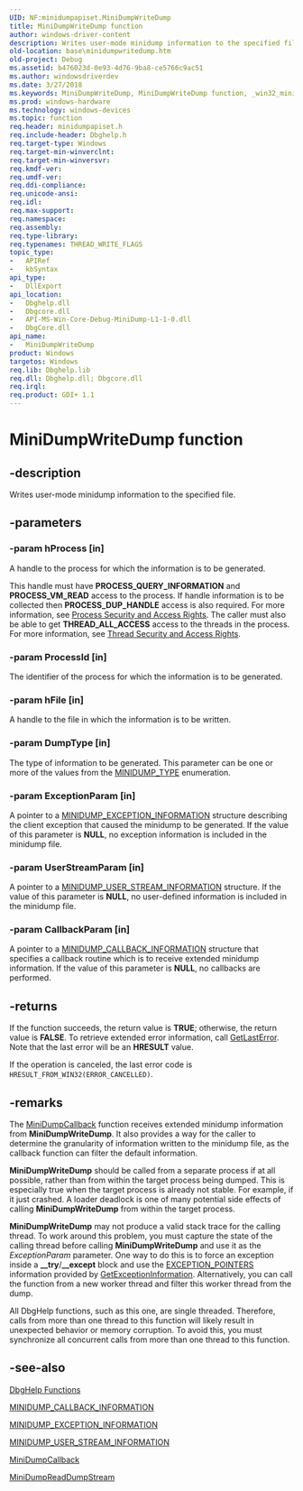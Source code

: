 ```yaml
---
UID: NF:minidumpapiset.MiniDumpWriteDump
title: MiniDumpWriteDump function
author: windows-driver-content
description: Writes user-mode minidump information to the specified file.
old-location: base\minidumpwritedump.htm
old-project: Debug
ms.assetid: b476023d-0e93-4d76-9ba8-ce5766c9ac51
ms.author: windowsdriverdev
ms.date: 3/27/2018
ms.keywords: MiniDumpWriteDump, MiniDumpWriteDump function, _win32_minidumpwritedump, base.minidumpwritedump, minidumpapiset/MiniDumpWriteDump
ms.prod: windows-hardware
ms.technology: windows-devices
ms.topic: function
req.header: minidumpapiset.h
req.include-header: Dbghelp.h
req.target-type: Windows
req.target-min-winverclnt: 
req.target-min-winversvr: 
req.kmdf-ver: 
req.umdf-ver: 
req.ddi-compliance: 
req.unicode-ansi: 
req.idl: 
req.max-support: 
req.namespace: 
req.assembly: 
req.type-library: 
req.typenames: THREAD_WRITE_FLAGS
topic_type:
-	APIRef
-	kbSyntax
api_type:
-	DllExport
api_location:
-	Dbghelp.dll
-	Dbgcore.dll
-	API-MS-Win-Core-Debug-MiniDump-L1-1-0.dll
-	DbgCore.dll
api_name:
-	MiniDumpWriteDump
product: Windows
targetos: Windows
req.lib: Dbghelp.lib
req.dll: Dbghelp.dll; Dbgcore.dll
req.irql: 
req.product: GDI+ 1.1
---
```


# MiniDumpWriteDump function


## -description


Writes user-mode minidump information to the specified file.


## -parameters




### -param hProcess [in]

A handle to the process for which the information is to be generated.

This handle must have <b>PROCESS_QUERY_INFORMATION</b> and 
       <b>PROCESS_VM_READ</b> access to the process. If handle information is to be collected then 
       <b>PROCESS_DUP_HANDLE</b> access is also required. For more information, see 
       <a href="https://msdn.microsoft.com/508a17c4-88cd-431a-a102-00180a7f7ab5">Process Security and Access Rights</a>. 
       The caller must also be able to get <b>THREAD_ALL_ACCESS</b> access to the threads in the 
       process. For more information, see 
       <a href="https://msdn.microsoft.com/72709446-5c59-4fac-8dc8-7912906ecc85">Thread Security and Access Rights</a>.


### -param ProcessId [in]

The identifier of the process for which the information is to be generated.


### -param hFile [in]

A handle to the file in which the information is to be written.


### -param DumpType [in]

The type of information to be generated. This parameter can be one or more of the values from the 
      <a href="https://msdn.microsoft.com/89ae3a75-5f02-4c5e-9d72-95fb8ef94985">MINIDUMP_TYPE</a> enumeration.


### -param ExceptionParam [in]

A pointer to a 
      <a href="https://msdn.microsoft.com/86416432-99e4-45ae-84e0-84b7b2341d11">MINIDUMP_EXCEPTION_INFORMATION</a> 
      structure describing the client exception that caused the minidump to be generated. If the value of this 
      parameter is <b>NULL</b>, no exception information is included in the minidump file.


### -param UserStreamParam [in]

A pointer to a 
      <a href="https://msdn.microsoft.com/2a6b20ee-83cb-4000-b00a-61c4ab513205">MINIDUMP_USER_STREAM_INFORMATION</a> 
      structure. If the value of this parameter is <b>NULL</b>, no user-defined information is 
      included in the minidump file.


### -param CallbackParam [in]

A pointer to a 
      <a href="https://msdn.microsoft.com/98caf4c3-8e6b-4f42-ae48-977a8392de1c">MINIDUMP_CALLBACK_INFORMATION</a> 
      structure that specifies a callback routine which is to receive extended minidump information. If the value of 
      this parameter is <b>NULL</b>, no callbacks are performed.


## -returns



If the function succeeds, the return value is <b>TRUE</b>; otherwise, the return value is 
       <b>FALSE</b>. To retrieve extended error information, call 
       <a href="https://msdn.microsoft.com/d852e148-985c-416f-a5a7-27b6914b45d4">GetLastError</a>. Note that the last error will be an 
       <b>HRESULT</b> value.

If the operation is canceled, the last error code is 
       <code>HRESULT_FROM_WIN32(ERROR_CANCELLED)</code>.




## -remarks



The <a href="https://msdn.microsoft.com/8dc95b0a-6aee-4c38-ab25-a800153bbe91">MiniDumpCallback</a> function receives extended 
    minidump information from <b>MiniDumpWriteDump</b>. It also 
    provides a way for the caller to determine the granularity of information written to the minidump file, as the 
    callback function can filter the default information.

<b>MiniDumpWriteDump</b> should be called from a 
    separate process if at all possible, rather than from within the target process being dumped.  This is especially 
    true when the target process is already not stable.  For example, if it just crashed.  A loader deadlock is one of 
    many potential side effects of calling 
    <b>MiniDumpWriteDump</b> from within the target 
    process.

<b>MiniDumpWriteDump</b> may not produce a valid  stack 
    trace for the calling thread. To work around this problem, you must capture the state of the calling thread before 
    calling <b>MiniDumpWriteDump</b> and use it as the 
    <i>ExceptionParam</i> parameter. One way to do this is to force  an exception inside a 
    <b>__try</b>/<b>__except</b> block and use the 
    <a href="https://msdn.microsoft.com/57e8cb3a-1b11-45b9-9676-3b6dc600d225">EXCEPTION_POINTERS</a> information provided by 
    <a href="https://msdn.microsoft.com/e982794a-d5f1-4fb4-a2b9-aa8da18cb8ae">GetExceptionInformation</a>. Alternatively, you 
    can call the function from a new worker thread and filter this worker thread from the dump.

All DbgHelp functions, such as this one, are single threaded. Therefore, calls from more than one thread to 
    this function will likely result in unexpected behavior or memory corruption. To avoid this, you must synchronize 
    all concurrent calls from more than one thread to this function.




## -see-also




<a href="https://msdn.microsoft.com/7b28f70b-2d97-4cc2-8064-dfb806f9cffa">DbgHelp Functions</a>



<a href="https://msdn.microsoft.com/98caf4c3-8e6b-4f42-ae48-977a8392de1c">MINIDUMP_CALLBACK_INFORMATION</a>



<a href="https://msdn.microsoft.com/86416432-99e4-45ae-84e0-84b7b2341d11">MINIDUMP_EXCEPTION_INFORMATION</a>



<a href="https://msdn.microsoft.com/2a6b20ee-83cb-4000-b00a-61c4ab513205">MINIDUMP_USER_STREAM_INFORMATION</a>



<a href="https://msdn.microsoft.com/8dc95b0a-6aee-4c38-ab25-a800153bbe91">MiniDumpCallback</a>



<a href="https://msdn.microsoft.com/56df69aa-55b6-451b-a003-3ee88dc934f9">MiniDumpReadDumpStream</a>
 

 

